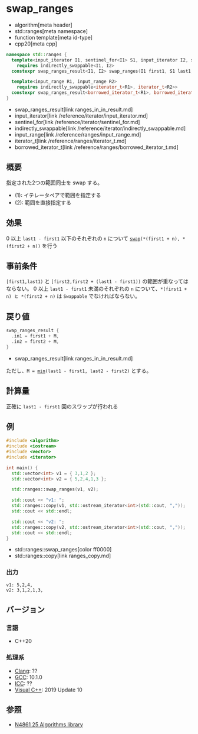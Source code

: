 # swap_ranges
* algorithm[meta header]
* std::ranges[meta namespace]
* function template[meta id-type]
* cpp20[meta cpp]

```cpp
namespace std::ranges {
  template<input_iterator I1, sentinel_for<I1> S1, input_iterator I2, sentinel_for<I2> S2>
    requires indirectly_swappable<I1, I2>
  constexpr swap_ranges_result<I1, I2> swap_ranges(I1 first1, S1 last1, I2 first2, S2 last2);                   // (1)

  template<input_range R1, input_range R2>
    requires indirectly_swappable<iterator_t<R1>, iterator_t<R2>>
  constexpr swap_ranges_result<borrowed_iterator_t<R1>, borrowed_iterator_t<R2>> swap_ranges(R1&& r1, R2&& r2); // (2)
}
```
* swap_ranges_result[link ranges_in_in_result.md]
* input_iterator[link /reference/iterator/input_iterator.md]
* sentinel_for[link /reference/iterator/sentinel_for.md]
* indirectly_swappable[link /reference/iterator/indirectly_swappable.md]
* input_range[link /reference/ranges/input_range.md]
* iterator_t[link /reference/ranges/iterator_t.md]
* borrowed_iterator_t[link /reference/ranges/borrowed_iterator_t.md]

## 概要
指定された2つの範囲同士を swap する。

* (1): イテレータペアで範囲を指定する
* (2): 範囲を直接指定する


## 効果
0 以上 `last1 - first1` 以下のそれぞれの `n` について [`swap`](/reference/utility/swap.md)`(*(first1 + n), *(first2 + n))` を行う


## 事前条件
`[first1,last1)` と `[first2,first2 + (last1 - first1))` の範囲が重なってはならない。
0 以上 `last1 - first1` 未満のそれぞれの `n` について、`*(first1 + n) と *(first2 + n)` は `Swappable` でなければならない。


## 戻り値
```cpp
swap_ranges_result {
  .in1 = first1 + M,
  .in2 = first2 + M,
}
```
* swap_ranges_result[link ranges_in_in_result.md]

ただし、`M = `[`min`](ranges_min.md)`(last1 - first1, last2 - first2)` とする。


## 計算量
正確に `last1 - first1` 回のスワップが行われる


## 例
```cpp example
#include <algorithm>
#include <iostream>
#include <vector>
#include <iterator>

int main() {
  std::vector<int> v1 = { 3,1,2 };
  std::vector<int> v2 = { 5,2,4,1,3 };

  std::ranges::swap_ranges(v1, v2);

  std::cout << "v1: ";
  std::ranges::copy(v1, std::ostream_iterator<int>(std::cout, ","));
  std::cout << std::endl;

  std::cout << "v2: ";
  std::ranges::copy(v2, std::ostream_iterator<int>(std::cout, ","));
  std::cout << std::endl;
}
```
* std::ranges::swap_ranges[color ff0000]
* std::ranges::copy[link ranges_copy.md]

### 出力
```
v1: 5,2,4,
v2: 3,1,2,1,3,
```

## バージョン
### 言語
- C++20

### 処理系
- [Clang](/implementation.md#clang): ??
- [GCC](/implementation.md#gcc): 10.1.0
- [ICC](/implementation.md#icc): ??
- [Visual C++](/implementation.md#visual_cpp): 2019 Update 10

## 参照
- [N4861 25 Algorithms library](https://timsong-cpp.github.io/cppwp/n4861/algorithms)
